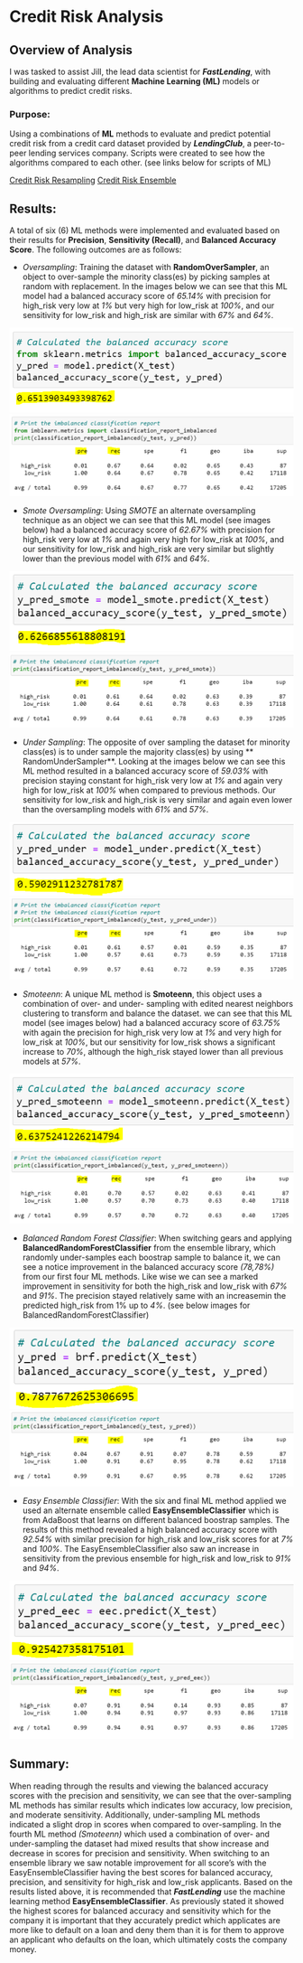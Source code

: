 # Credit Risk Analysis

## Overview of Analysis
I was tasked to assist Jill, the lead data scientist for ***FastLending***, with building and evaluating different **Machine Learning (ML)** models or algorithms to predict credit risks.   
### Purpose:
Using a combinations of **ML** methods to evaluate and predict potential credit risk from a credit card dataset provided by ***LendingClub***, a peer-to-peer lending services company. Scripts were created to see how the algorithms compared to each other.  (see links below for scripts of ML)

[Credit Risk Resampling]( https://github.com/Apollo619/Credit_Risk_Analysis/blob/main/credit_risk_resampling.ipynb)
[Credit Risk Ensemble]( https://github.com/Apollo619/Credit_Risk_Analysis/blob/main/credit_risk_ensemble.ipynb)

## Results:
A total of six (6) ML methods were implemented and evaluated based on their results for **Precision**, **Sensitivity (Recall)**, and **Balanced Accuracy Score**. The following outcomes are as follows:

- *Oversampling*: Training the dataset with **RandomOverSampler**, an object to over-sample the minority class(es) by picking samples at random with replacement. In the images below we can see that this ML model had a balanced accuracy score of *65.14%* with precision for high_risk very low at *1%* but very high for low_risk at *100%*, and our sensitivity for low_risk and high_risk are similar with *67%* and *64%*. 
	
![]( https://github.com/Apollo619/Credit_Risk_Analysis/blob/main/resources/oversampling%20balanced%20accuracy.PNG)
![]( https://github.com/Apollo619/Credit_Risk_Analysis/blob/main/resources/oversampling%20precision%20and%20recall.PNG)
	

	
- *Smote Oversampling*: Using *SMOTE* an alternate oversampling technique as an object we can see that this ML model (see images below) had a balanced accuracy score of *62.67%* with precision for high_risk very low at *1%* and again very high for low_risk at *100%*, and our sensitivity for low_risk and high_risk are very similar but slightly lower than the previous model  with *61%* and *64%*.
	
![]( https://github.com/Apollo619/Credit_Risk_Analysis/blob/main/resources/smote%20balanced%20accuracy.PNG)
![]( https://github.com/Apollo619/Credit_Risk_Analysis/blob/main/resources/smote%20precision%20and%20recall.PNG)
	
- *Under Sampling*: The opposite of over sampling the dataset for minority class(es) is to under sample the majority class(es) by using ** RandomUnderSampler**. Looking at the images below we can see this ML method resulted in a balanced accuracy score of *59.03%* with precision staying constant for high_risk very low at *1%* and again very high for low_risk at *100%* when compared to previous methods. Our sensitivity for low_risk and high_risk is very similar and again even lower than the oversampling models with *61%* and *57%*.
	
![]( https://github.com/Apollo619/Credit_Risk_Analysis/blob/main/resources/undersampling%20balanced%20accuracy.PNG)
![]( https://github.com/Apollo619/Credit_Risk_Analysis/blob/main/resources/undersampling%20precision%20and%20recall.PNG)
	
- *Smoteenn*: A unique ML method is **Smoteenn**, this object uses a combination of over- and under- sampling with edited nearest neighbors clustering to transform and balance the dataset. we can see that this ML model (see images below) had a balanced accuracy score of *63.75%* with again the precision for high_risk very low at *1%* and very high for low_risk at *100%*, but our sensitivity for low_risk shows a significant increase to *70%*, although the high_risk stayed lower than all previous models at *57%*.
	
![]( https://github.com/Apollo619/Credit_Risk_Analysis/blob/main/resources/smoteenn%20balanced%20accuracy.PNG)
![]( https://github.com/Apollo619/Credit_Risk_Analysis/blob/main/resources/smoteenn%20precision%20and%20recall.PNG)
	
- *Balanced Random Forest Classifier*: When switching gears and applying **BalancedRandomForestClassifier** from the ensemble library, which randomly under-samples each boostrap sample to balance it, we can see a notice improvement in the balanced accuracy score *(78,78%)* from our first four ML methods. Like wise we can see a marked improvement in sensitivity for both the high_risk and low_risk with *67%* and *91%*. The precision stayed relatively same with an increasemin the predicted high_risk from 1%  up to *4%*. (see below images for BalancedRandomForestClassifier) 
	
![]( https://github.com/Apollo619/Credit_Risk_Analysis/blob/main/resources/BRFC%20balanced%20accuracy.PNG)
![]( https://github.com/Apollo619/Credit_Risk_Analysis/blob/main/resources/BRFC%20precision%20and%20recall.PNG)
	
- *Easy Ensemble Classifier*: With the six and final ML method applied we used an alternate ensemble called **EasyEnsembleClassifier** which is from AdaBoost that learns on different balanced boostrap samples. The results of this method revealed a high balanced accuracy score with *92.54%* with similar precision for high_risk and low_risk scores for at *7%* and *100%*. The EasyEnsembleClassifier also saw an increase in sensitivity from the previous ensemble for high_risk and low_risk to *91%* and *94%*. 
	
![]( https://github.com/Apollo619/Credit_Risk_Analysis/blob/main/resources/EEC%20balanced%20accuracy.PNG)
![]( https://github.com/Apollo619/Credit_Risk_Analysis/blob/main/resources/EEC%20precision%20and%20recall.PNG)

## Summary: 
When reading through the results and viewing the balanced accuracy scores with the precision and sensitivity, we can see that the over-sampling ML methods has similar results which indicates low accuracy, low precision, and moderate sensitivity. Additionally, under-sampling ML methods indicated a slight drop in scores when compared to over-sampling. In the fourth ML method *(Smoteenn)* which used a combination of over- and under-sampling the dataset had mixed results that show increase and decrease in scores for precision and sensitivity. When switching to an ensemble library we saw notable improvement for all score’s with the EasyEnsembleClassifier having the best scores for balanced accuracy, precision, and sensitivity for high_risk and low_risk applicants. 
Based on the results listed above, it is recommended that ***FastLending*** use the machine learning method **EasyEnsembleClassifier**. As previously stated it showed the highest scores for balanced accuracy and sensitivity which for the company it is important that they accurately predict which applicates are more like to default on a loan and deny them than it is for them to approve an applicant who defaults on the loan, which ultimately costs the company money.  


